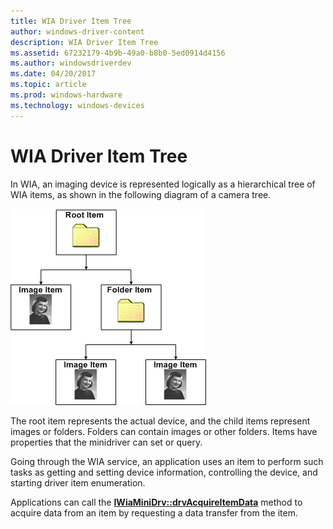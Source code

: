 ```yaml
---
title: WIA Driver Item Tree
author: windows-driver-content
description: WIA Driver Item Tree
ms.assetid: 67232179-4b9b-49a0-b8b0-5ed0914d4156
ms.author: windowsdriverdev
ms.date: 04/20/2017
ms.topic: article
ms.prod: windows-hardware
ms.technology: windows-devices
---
```


# WIA Driver Item Tree





In WIA, an imaging device is represented logically as a hierarchical tree of WIA items, as shown in the following diagram of a camera tree.

![diagram illustrating a wia driver item tree](images/art-2.png)

The root item represents the actual device, and the child items represent images or folders. Folders can contain images or other folders. Items have properties that the minidriver can set or query.

Going through the WIA service, an application uses an item to perform such tasks as getting and setting device information, controlling the device, and starting driver item enumeration.

Applications can call the [**IWiaMiniDrv::drvAcquireItemData**](https://msdn.microsoft.com/library/windows/hardware/ff543956) method to acquire data from an item by requesting a data transfer from the item.

 

 




